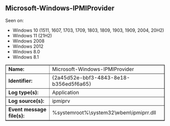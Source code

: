 ## Microsoft-Windows-IPMIProvider

Seen on:
* Windows 10 (1511, 1607, 1703, 1709, 1803, 1809, 1903, 1909, 2004, 20H2)
* Windows 11 (21H2)
* Windows 2008
* Windows 2012
* Windows 8.0
* Windows 8.1

<table border="1" class="docutils">
  <tbody>
    <tr>
      <td><b>Name:</b></td>
      <td>Microsoft-Windows-IPMIProvider</td>
    </tr>
    <tr>
      <td><b>Identifier:</b></td>
      <td>{2a45d52e-bbf3-4843-8e18-b356ed5f6a65}</td>
    </tr>
    <tr>
      <td><b>Log type(s):</b></td>
      <td>Application</td>
    </tr>
    <tr>
      <td><b>Log source(s):</b></td>
      <td>ipmiprv</td>
    </tr>
    <tr>
      <td><b>Event message file(s):</b></td>
      <td>%systemroot%\system32\wbem\ipmiprr.dll</td>
    </tr>
  </tbody>
</table>

&nbsp;

